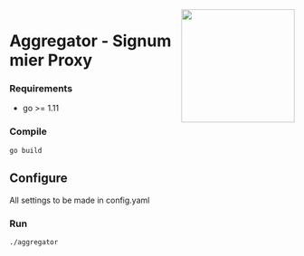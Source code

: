 <img align="right" src="https://i.imgur.com/YdcmVnS.png" height="200">

# Aggregator - Signum mier Proxy

### Requirements
- go >= 1.11

### Compile

``` shell
go build
```

## Configure

All settings to be made in config.yaml

### Run

``` shell
./aggregator
```
